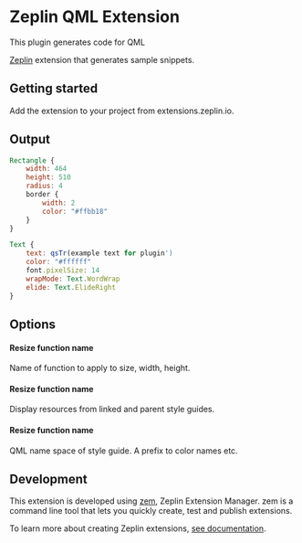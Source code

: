 # Zeplin QML Extension

This plugin generates code for QML

[Zeplin](https://zeplin.io) extension that generates sample snippets.

## Getting started

Add the extension to your project from extensions.zeplin.io.

## Output

```qml
Rectangle {
    width: 464
    height: 510
    radius: 4
    border {
        width: 2
        color: "#ffbb18"
    }
}
```

``` qml
Text {
    text: qsTr(example text for plugin')
    color: "#ffffff"
    font.pixelSize: 14
    wrapMode: Text.WordWrap
    elide: Text.ElideRight
}
```

## Options

#### Resize function name

Name of function to apply to size, width, height.

#### Resize function name

Display resources from linked and parent style guides.

#### Resize function name

QML name space of style guide. A prefix to color names etc.

## Development

This extension is developed using [zem](https://github.com/zeplin/zem), Zeplin Extension Manager. zem is a command line tool that lets you quickly create, test and publish extensions.

To learn more about creating Zeplin extensions, [see documentation](https://github.com/zeplin/zeplin-extension-documentation).
